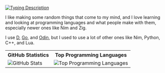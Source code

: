 [![Typing Description](https://readme-typing-svg.herokuapp.com?color=%23F70000&lines=i+like+to+make+random+apps;thats+about+it)]()

I like making some random things that come to my mind, and I love learning and looking at programming languages and what people make with them, especially newer ones like Nim and Zig.

I use [D](https://dlang.org), [Go](https://go.dev), and [Odin](https://odin-lang.org), but I used to use a lot of other ones like Nim, Python, C++, and Lua.
<table>
  <tr>
    <th>GitHub Statistics</th>
    <th>Top Programming Languages</th>
  </tr>
  <tr>
    <td><image src="https://github-readme-stats.vercel.app/api?username=csharpdf&show_icons=true&theme=tokyonight" alt="GitHub Stats"</td>
    <td><image src="https://github-readme-stats.vercel.app/api/top-langs/?username=csharpdf&theme=tokyonight&layout=compact&langs_count=10&exclude_repo=csharpdf.github.io" alt="Top Programming Languages"</td>
  </tr>
</table>

